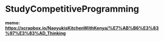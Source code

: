 # StudyCompetitiveProgramming

#### memo: https://scrapbox.io/NaoyukisKitchenWithKenya/%E7%AB%B6%E3%83%97%E3%83%AD_Thinking
